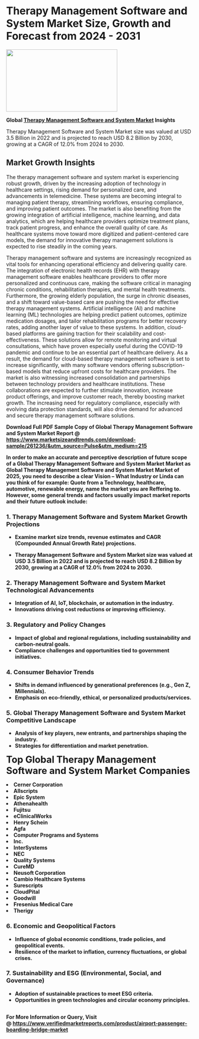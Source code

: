 <H1>Therapy Management Software and System Market Size, Growth and Forecast from 2024 - 2031</H1><img class="aligncenter size-medium wp-image-584254" src="https://thirdeyenews.in/wp-content/uploads/2024/09/Global-Market-Research-300x168.jpeg" alt="" width="300" height="168" /><p><strong>Global&nbsp;<a href="https://www.marketsizeandtrends.com/download-sample/261236/&amp;utm_source=Pulse&amp;utm_medium=215">Therapy Management Software and System Market</a> Insights</strong></p><p>Therapy Management Software and System Market size was valued at USD 3.5 Billion in 2022 and is projected to reach USD 8.2 Billion by 2030, growing at a CAGR of 12.0% from 2024 to 2030.</p><p><h2>Market Growth Insights</h2> <p>The therapy management software and system market is experiencing robust growth, driven by the increasing adoption of technology in healthcare settings, rising demand for personalized care, and advancements in telemedicine. These systems are becoming integral to managing patient therapy, streamlining workflows, ensuring compliance, and improving patient outcomes. The market is also benefiting from the growing integration of artificial intelligence, machine learning, and data analytics, which are helping healthcare providers optimize treatment plans, track patient progress, and enhance the overall quality of care. As healthcare systems move toward more digitized and patient-centered care models, the demand for innovative therapy management solutions is expected to rise steadily in the coming years.</p> <p><strong></strong></p> <p>Therapy management software and systems are increasingly recognized as vital tools for enhancing operational efficiency and delivering quality care. The integration of electronic health records (EHR) with therapy management software enables healthcare providers to offer more personalized and continuous care, making the software critical in managing chronic conditions, rehabilitation therapies, and mental health treatments. Furthermore, the growing elderly population, the surge in chronic diseases, and a shift toward value-based care are pushing the need for effective therapy management systems. Artificial intelligence (AI) and machine learning (ML) technologies are helping predict patient outcomes, optimize medication dosages, and tailor rehabilitation programs for better recovery rates, adding another layer of value to these systems. In addition, cloud-based platforms are gaining traction for their scalability and cost-effectiveness. These solutions allow for remote monitoring and virtual consultations, which have proven especially useful during the COVID-19 pandemic and continue to be an essential part of healthcare delivery. As a result, the demand for cloud-based therapy management software is set to increase significantly, with many software vendors offering subscription-based models that reduce upfront costs for healthcare providers. The market is also witnessing increased consolidation and partnerships between technology providers and healthcare institutions. These collaborations are expected to further stimulate innovation, increase product offerings, and improve customer reach, thereby boosting market growth. The increasing need for regulatory compliance, especially with evolving data protection standards, will also drive demand for advanced and secure therapy management software solutions.</p> <p><strong></p><p><span class=""><strong>Download Full PDF Sample Copy of Global Therapy Management Software and System Market Report</strong> @ <a href="https://www.marketsizeandtrends.com/download-sample/261236/&amp;utm_source=Pulse&amp;utm_medium=215" target="_blank">https://www.marketsizeandtrends.com/download-sample/261236/&amp;utm_source=Pulse&amp;utm_medium=215</a></span></p><p>In order to make an accurate and perceptive description of future scope of a Global&nbsp;Therapy Management Software and System Market Market as Global&nbsp;Therapy Management Software and System Market Market of 2025, you need to describe a clear Vision &ndash; What Industry or Linda can you think of for example: Quote from a Technology, healthcare, automotive, renewable energy, name the market you are Reffering to. However, some general trends and factors usually impact market reports and their future outlook include:</p><h3>1.&nbsp;<strong>Therapy Management Software and System Market Growth Projections</strong></h3><ul><li>Examine market size trends, revenue estimates and CAGR (Compounded Annual Growth Rate) projections.</li><li><p>Therapy Management Software and System Market size was valued at USD 3.5 Billion in 2022 and is projected to reach USD 8.2 Billion by 2030, growing at a CAGR of 12.0% from 2024 to 2030.</p></li></ul><h3>2.&nbsp;<strong>Therapy Management Software and System Market Technological Advancements</strong></h3><ul><li>Integration of AI, IoT, blockchain, or automation in the industry.</li><li>Innovations driving cost reductions or improving efficiency.</li></ul><h3>3.&nbsp;<strong>Regulatory and Policy Changes</strong></h3><ul><li>Impact of global and regional regulations, including sustainability and carbon-neutral goals.</li><li>Compliance challenges and opportunities tied to government initiatives.</li></ul><h3>4.&nbsp;<strong>Consumer Behavior Trends</strong></h3><ul><li>Shifts in demand influenced by generational preferences (e.g., Gen Z, Millennials).</li><li>Emphasis on eco-friendly, ethical, or personalized products/services.</li></ul><h3>5.&nbsp;<strong>Global Therapy Management Software and System Market Competitive Landscape</strong></h3><ul><li>Analysis of key players, new entrants, and partnerships shaping the industry.</li><li>Strategies for differentiation and market penetration.</li></ul><p data-pm-slice="1 1 []"><span style="color: inherit; font-family: inherit; font-size: 25px;">Top Global Therapy Management Software and System Market Companies</span></p><div class="" data-test-id=""><p><li>Cerner Corporation</li><li> Allscripts</li><li> Epic System</li><li> Athenahealth</li><li> Fujitsu</li><li> eClinicalWorks</li><li> Henry Schein</li><li> Agfa</li><li> Computer Programs and Systems</li><li> Inc.</li><li> InterSystems</li><li> NEC</li><li> Quality Systems</li><li> CureMD</li><li> Neusoft Corporation</li><li> Cambio Healthcare Systems</li><li> Surescripts</li><li> CloudPital</li><li> Goodwill</li><li> Fresenius Medical Care</li><li> Therigy</li></p></div><h3>6.&nbsp;<strong>Economic and Geopolitical Factors</strong></h3><ul><li>Influence of global economic conditions, trade policies, and geopolitical events.</li><li>Resilience of the market to inflation, currency fluctuations, or global crises.</li></ul><h3>7.&nbsp;<strong>Sustainability and ESG (Environmental, Social, and Governance)</strong></h3><ul><li>Adoption of sustainable practices to meet ESG criteria.</li><li>Opportunities in green technologies and circular economy principles.</li></ul><h2><strong style="font-size: 14px;">For More Information or Query, Visit @&nbsp;</strong><a style="background-color: #ffffff; font-size: 14px;" href="https://www.marketsizeandtrends.com/report/therapy-management-software-and-system-market/" target="_blank">https://www.verifiedmarketreports.com/product/airport-passenger-boarding-bridge-market</a></h2>
